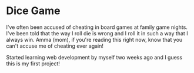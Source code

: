 # Dice Game
I've often been accused of cheating in board games at family game nights. I've been told that the way I roll die is wrong and I roll it in such a way that I always win. Amma (mom), if you're reading this right now, know that you can't accuse me of cheating ever again!

Started learning web development by myself two weeks ago and I guess this is my first project!

